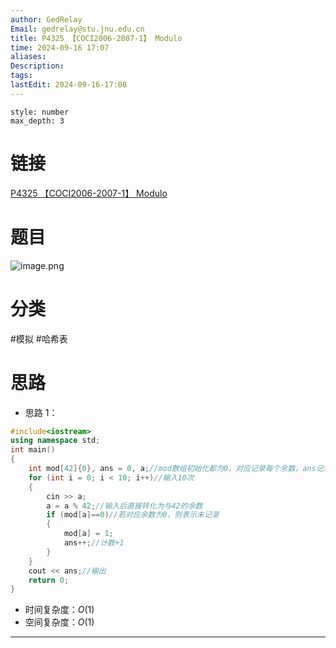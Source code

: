```yaml
---
author: GedRelay
Email: gedrelay@stu.jnu.edu.cn
title: P4325 【COCI2006-2007-1】 Modulo
time: 2024-09-16 17:07
aliases: 
Description: 
tags: 
lastEdit: 2024-09-16-17:08
---
```


```toc
style: number
max_depth: 3
```

# 链接
[P4325 【COCI2006-2007-1】 Modulo](https://www.luogu.com.cn/problem/P4325) 

# 题目
![image.png](https://ged-pic-bed.oss-cn-guangzhou.aliyuncs.com/img/202409161707247.png)


# 分类
#模拟 #哈希表 

# 思路
- 思路 1：


```cpp
#include<iostream>
using namespace std;
int main()
{
	int mod[42]{0}, ans = 0, a;//mod数组初始化都为0，对应记录每个余数，ans记录不同余数的个数
	for (int i = 0; i < 10; i++)//输入10次
	{
		cin >> a;
		a = a % 42;//输入后直接转化为与42的余数
		if (mod[a]==0)//若对应余数为0，则表示未记录
		{
			mod[a] = 1;
			ans++;//计数+1
		}
	}
	cout << ans;//输出
	return 0;
}
```


- 时间复杂度：${O\left( 1 \right)  }$ 
- 空间复杂度：${O\left( 1 \right)  }$ 


---

